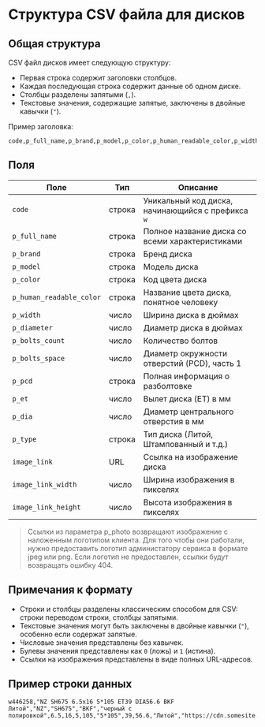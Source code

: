 # Структура CSV файла для дисков

## Общая структура

CSV файл дисков имеет следующую структуру:

- Первая строка содержит заголовки столбцов.
- Каждая последующая строка содержит данные об одном диске.
- Столбцы разделены запятыми (`,`).
- Текстовые значения, содержащие запятые, заключены в двойные кавычки (`"`).

Пример заголовка:
```
code,p_full_name,p_brand,p_model,p_color,p_human_readable_color,p_width,p_diameter,p_bolts_count,p_bolts_space,p_pcd,p_et,p_dia,p_type,image_link,image_link_width,image_link_height
```

## Поля

| Поле | Тип | Описание |
|------|-----|----------|
| `code` | строка | Уникальный код диска, начинающийся с префикса `w` |
| `p_full_name` | строка | Полное название диска со всеми характеристиками |
| `p_brand` | строка | Бренд диска |
| `p_model` | строка | Модель диска |
| `p_color` | строка | Код цвета диска |
| `p_human_readable_color` | строка | Название цвета диска, понятное человеку |
| `p_width` | число | Ширина диска в дюймах |
| `p_diameter` | число | Диаметр диска в дюймах |
| `p_bolts_count` | число | Количество болтов |
| `p_bolts_space` | число | Диаметр окружности отверстий (PCD), часть 1 |
| `p_pcd` | строка | Полная информация о разболтовке |
| `p_et` | число | Вылет диска (ET) в мм |
| `p_dia` | число | Диаметр центрального отверстия в мм |
| `p_type` | строка | Тип диска (Литой, Штампованный и т.д.) |
| `image_link` | URL | Ссылка на изображение диска |
| `image_link_width` | число | Ширина изображения в пикселях |
| `image_link_height` | число | Высота изображения в пикселях |

> Ссылки из параметра p_photo возвращают изображение с наложенным логотипом клиента. 
> Для того чтобы они работали, нужно предоставить логотип администатору сервиса в формате jpeg или png. 
> Если логотип не предоставлен, ссылки будут возвращать ошибку 404.

## Примечания к формату

- Строки и столбцы разделены классическим способом для CSV: строки переводом строки, столбцы запятыми.
- Текстовые значения могут быть заключены в двойные кавычки (`"`), особенно если содержат запятые.
- Числовые значения представлены без кавычек.
- Булевы значения представлены как `0` (ложь) и `1` (истина).
- Ссылки на изображения представлены в виде полных URL-адресов.

## Пример строки данных

```
w446258,"NZ SH675 6.5x16 5*105 ET39 DIA56.6 BKF Литой","NZ","SH675","BKF","черный с полировкой",6.5,16,5,105,"5*105",39,56.6,"Литой","https://cdn.somesite.com/wheels/w446258.jpg",800,600
``` 